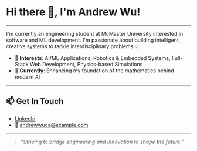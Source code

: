 # Hi there 👋, I'm Andrew Wu!
---
I'm currently an engineering student at McMaster University interested in software and ML development. I'm passionate about building intelligent, creative systems to tackle interdisciplinary problems 💡.
- 🧠 **Interests**: AI/ML Applications, Robotics & Embedded Systems, Full-Stack Web Development, Physics-based Simulations
- 🌱 **Currently**: Enhancing my foundation of the mathematics behind modern AI

---

## 📫 Get In Touch
- [LinkedIn](https://www.linkedin.com/in/andrew-wu-3a7842241/)  
- 📧 [andrewwuca@example.com](mailto:andrewwuca@gmail.com)

---

> *“Striving to bridge engineering and innovation to shape the future.”*
